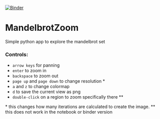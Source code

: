 [![Binder](https://mybinder.org/badge_logo.svg)](https://mybinder.org/v2/gh/DanielDondorp/MandelbrotZoom/master)


# MandelbrotZoom
Simple python app to explore the mandelbrot set

### Controls:

* `arrow keys` for panning
* `enter` to zoom in
* `backspace` to zoom out
* `page up` and `page down` to change resolution \*
* `a` and `z` to change colormap
* `d` to save the current view as png
* `double-click` on a region to zoom specifically there \**

\* this changes how many iterations are calculated to create the image.
\** this does not work in the notebook or binder version
